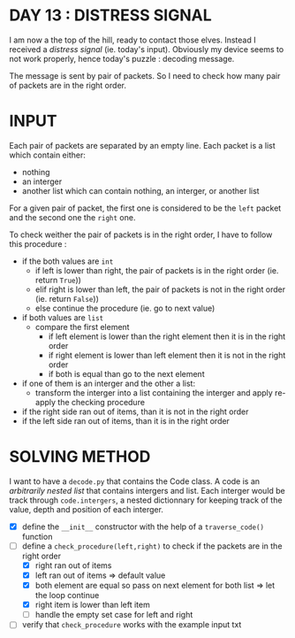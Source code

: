 # DAY 13 : DISTRESS SIGNAL

I am now a the top of the hill, ready to contact those elves. 
Instead I received a *distress signal* (ie. today's input). 
Obviously my device seems to not work properly, hence today's puzzle : decoding message.

The message is sent by pair of packets.
So I need to check how many pair of packets are in the right order. 

# INPUT

Each pair of packets are separated by an empty line. 
Each packet is a list which contain either:
- nothing
- an interger
- another list which can contain nothing, an interger, or another list

For a given pair of packet, the first one is considered to be the `left` packet and the second one the `right` one. 

To check weither the pair of packets is in the right order, I have to follow this procedure : 
- if the both values are `int`
    - if left is lower than right, the pair of packets is in the right order (ie. return `True`))
    - elif right is lower than left, the pair of packets is not in the right order (ie. return `False`))
    - else continue the procedure (ie. go to next value)
- if both values are `list`
    - compare the first element
        - if left element is lower than the right element then it is in the right order 
        - if right element is lower than left element then it is not in the right order
        - if both is equal than go to the next element
- if one of them is an interger and the other a list:
    - transform the interger into a list containing the interger and apply re-apply the checking procedure
- if the right side ran out of items, than it is not in the right order
- if the left side ran out of items, than it is in the right order

# SOLVING METHOD 

I want to have a `decode.py` that contains the Code class. 
A code is an *arbitrarily nested list* that contains intergers and list. 
Each interger would be track through `code.intergers`, a nested dictionnary for keeping track of the value, depth and position of each interger. 

- [x] define the `__init__` constructor with the help of a `traverse_code()` function
- [ ] define a `check_procedure(left,right)` to check if the packets are in the right order
    - [x] right ran out of items
    - [x] left ran out of items => default value
    - [x] both element are equal so pass on next element for both list => let the loop continue
    - [x] right item is lower than left item
    - [ ] handle the empty set case for left and right
- [ ] verify that `check_procedure` works with the example input txt
